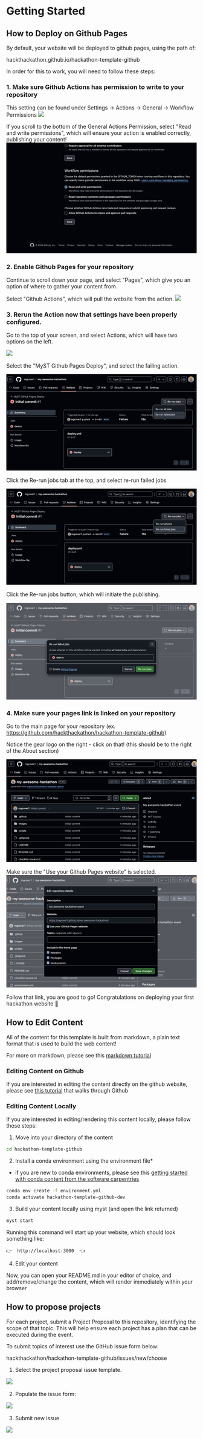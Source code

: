 # Getting Started

## How to Deploy on Github Pages
By default, your website will be deployed to github pages, using the path of:

hackthackathon.github.io/hackathon-template-github

In order for this to work, you will need to follow these steps:

### 1. Make sure Github Actions has permission to write to your repository

This setting can be found under Settings -> Actions -> General -> Workflow Permissions
![](../images/github-workflow-permissions.png)


If you scroll to the bottom of the General Actions Permission, select "Read and write permissions", which will ensure your action is enabled correctly, publishing your content!
![](../images/github-workflow-read-write.png)

### 2. Enable Github Pages for your repository

Continue to scroll down your page, and select "Pages", which give you an option of where to gather your content from. 

Select "Github Actions", which will pull the website from the action.
![](../images/github-action-deploymen.png)


### 3. Rerun the Action now that settings have been properly configured.

Go to the top of your screen, and select Actions, which will have two options on the left. 

![](../images/view-action.png)

Select the "MyST Github Pages Deploy", and select the failing action.

![](../images/see-failing-action.png)

Click the Re-run jobs tab at the top, and select re-run failed jobs

![](../images/rerun-failing-jobs.png)

Click the Re-run jobs button, which will initiate the publishing.

![](../images/submit-failing-jobs.png)

### 4. Make sure your pages link is linked on your repository

Go to the main page for your repository (ex. https://github.com/hackthackathon/hackathon-template-github)

Notice the gear logo on the right - click on that! (this should be to the right of the About section)

![](../images/find-gear-logo.png)

Make sure the "Use your Github Pages website" is selected.
![](../images/use-github-pages-link.png)


Follow that link, you are good to go! Congratulations on deploying your first hackathon website 🚀

## How to Edit Content

All of the content for this template is built from markdown, a plain text format that is used to build the web content!

For more on markdown, please see this [markdown tutorial](https://www.markdowntutorial.com/)

### Editing Content on Github

If you are interested in editing the content directly on the github website, please see [this tutorial](https://docs.github.com/en/get-started/start-your-journey/hello-world) that walks through Github

### Editing Content Locally

If you are interested in editing/rendering this content locally, please follow these steps:

1. Move into your directory of the content

```bash
cd hackathon-template-github
```

2. Install a conda environment using the environment file*

* if you are new to conda environments, please see this [getting started with conda content from the software carpentries](https://edcarp.github.io/introduction-to-conda-for-data-scientists/02-working-with-environments/index.html)

```bash
conda env create -f environment.yml
conda activate hackathon-template-github-dev
```

3. Build your content locally using myst (and open the link returned)

```bash
myst start
```

Running this command will start up your website, which should look something like:

```👉  http://localhost:3000  👈```

4. Edit your content

Now, you can open your README.md in your editor of choice, and add/remove/change the content, which will render immediately within your browser



## How to propose projects

For each project, submit a Project Proposal to this repository, identifying the scope of that topic. This will help ensure each project has a plan that can be executed during the event.

To submit topics of interest use the GitHub issue form below:

hackthackathon/hackathon-template-github/issues/new/choose

1. Select the project proposal issue template.

![](../images/select_project_proposal.png)

2. Populate the issue form:

![](../images/project_proposal_form.png)

3. Submit new issue

![](../images/submit_issue.png)
